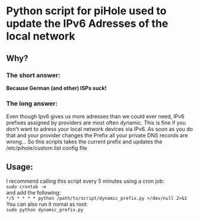 # Python script for piHole used to update the IPv6 Adresses of the local network
## Why?
### The short answer: 
**Because German (and other) ISPs suck!**  
### The long answer: 
Even though Ipv6 gives us more adresses than we could ever need, IPv6 prefixes assigned by providers are most often dynamic.
This is fine if you don't want to adress your local network devices via IPv6. As soon as you do that and your provider changes the Prefix all your private DNS records are wrong...
So this scripts takes the current prefix and updates the /etc/pihole/custom.list config file
## Usage:
I recommend calling this script every 5 minutes using a cron job:  
`sudo crontab -e`  
and add the following:  
`*/5 * * * * python /path/to/script/dynamic_prefix.py >/dev/null 2>&1`  
You can also run it nomal as root:  
`sudo python dynamic_prefix.py`  

